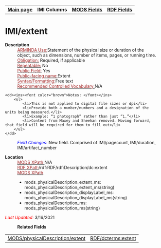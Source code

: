<!DOCTYPE html>
<html>

<body>
<table style="width:100%">
  <tr>
    <th><a href="index.md">Main page</a></th>
	<th>IMI Columns</th>
    <th><a href="MODS.md">MODS Fields</a></th>
    <th><a href="#">RDF Fields</a></th>
  </tr>
</table>
<h1>IMI/extent</h1>
<dl>
  <dt><b>Description</b></dt>
  <dd><ins><font color="brown">ARMINDA Use:</font></ins>Statement of the physical size or duration of the object, such as dimensions, number of items, pages, or running time.</dd>
  <dd><ins><font color="brown">Obligation:</font></ins>  Required, if applicable</dd>
  <dd><ins><font color="brown">Repeatable:</font></ins> No</dd>
  <dd><ins><font color="brown">Public Field:</font></ins> Yes</dd>
  <dd><ins><font color="brown">Public-facing name:</font></ins>Extent</dd>
  <dd><ins><font color="brown">Syntax/Formatting:</font></ins>Free text</dd>
  <dd><ins><font color="brown">Recommended Controlled Vocabulary:</font></ins>N/A</dd>
  
	<dd><ins><font color="brown">Notes: </font></ins>
		<ul>
			<li>This is not applied to digital file sizes or dpi</li>
			<li>Provide both a number/numbers and a designation of the units being measured.</li>
			<li>Example: “1 photograph” rather than just “1.”</li>
			<li>Content from Maxey and Sheehan removed. Moving forward, that field will be required for them to fill out</li>
		</ul>
	</dd>
  <dd><font color="blue"><i>Field Changes: </i></font>New field. Comprised of IMI/pagecount, IMI/duration, IMI/artifact_number</dd>
</dl>
<dl>
    <dt><b>Location</b></dt>
		<dd> <ins><font color="brown">MODS XPath </font></ins> N/A</dd>
		<dd> <ins><font color="brown">RDF XPath</font></ins>/rdf:RDF/rdf:Description/dc:extent</dd>
		<dd> <ins><font color="brown">MODS XPath </font></ins>
			<ul>
				<li>mods_physicalDescription_extent_ms: mods_physicalDescription_extent_ms(string)</li>
				<li>mods_physicalDescription_displayLabel_ms: mods_physicalDescription_displayLabel_ms(string)</li>
				<li>mods_physicalDescription_ms: mods_physicalDescription_ms(string)</li>
			</ul>
		</dd>
</dl>
		</dd>
</dl>
	<p><font color="red"><i>Last Updated: </i></font>3/16/2021</p>
</dl>
<dl>
	<dd><b>Related Fields</b></dd>
		<table>
			<td><a href="mods.physicalDescription.md">MODS/physicalDescription/extent</a></td>
			<td><a href="rdf.dcterms.extent.md">RDF/dcterms:extent</a></td>
		</table>
</dl>
</body>
</html>